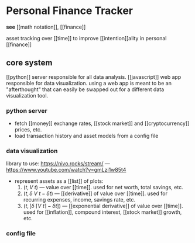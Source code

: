 # Personal Finance Tracker

**see** [[math notation]], [[finance]]

asset tracking over [[time]] to improve [[intention]]ality in personal [[finance]]

## core system

[[python]] server responsible for all data analysis. [[javascript]] web app responsible for data visualization. using a web app is meant to be an "afterthought" that can easily be swapped out for a different data visualization tool.

### python server

- fetch [[money]] exchange rates, [[stock market]] and [[cryptocurrency]] prices, etc.
- load transaction history and asset models from a config file

### data visualization

library to use: <https://nivo.rocks/stream/> &mdash; <https://www.youtube.com/watch?v=gmLzi1w85t4>

- represent assets as a [[list]] of plots:
  1. $(t, V\ t)$ &mdash; value over [[time]]. used for net worth, total savings, etc.
  2. $(t, \delta\ V\ t - \delta t)$ &mdash; [[derivative]] of value over [[time]]. used for recurring expenses, income, savings rate, etc.
  3. $(t, [\delta\ \lceil V\ t \rceil - \delta t])$ &mdash; [[exponential derivative]] of value over [[time]]. used for [[inflation]], compound interest, [[stock market]] growth, etc.

### config file
